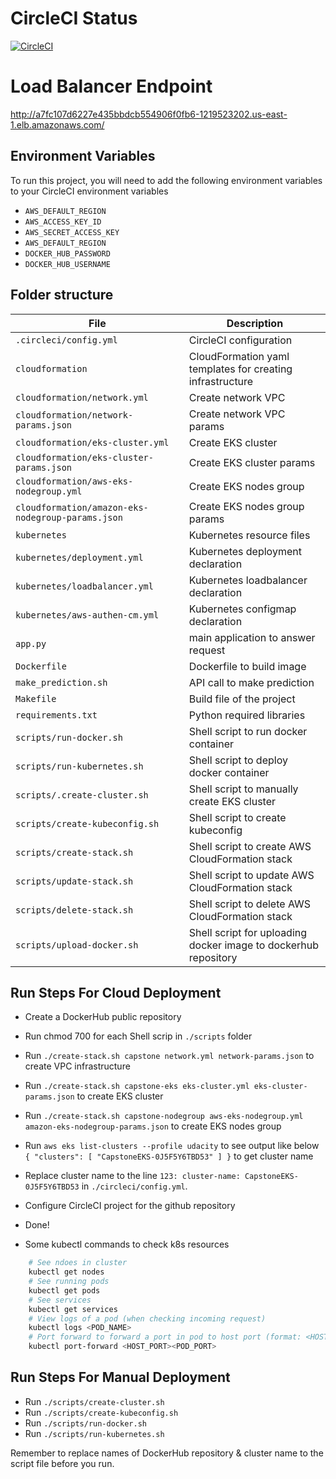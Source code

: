 # CircleCI Status

[![CircleCI](https://dl.circleci.com/status-badge/img/gh/khangnv/DevOps_Microservices/tree/master.svg?style=svg)](https://dl.circleci.com/status-badge/redirect/gh/khangnv/DevOps_Microservices/tree/master)

# Load Balancer Endpoint

http://a7fc107d6227e435bbdcb554906f0fb6-1219523202.us-east-1.elb.amazonaws.com/

## Environment Variables

To run this project, you will need to add the following environment variables to your CircleCI environment variables

- `AWS_DEFAULT_REGION`
- `AWS_ACCESS_KEY_ID`
- `AWS_SECRET_ACCESS_KEY`
- `AWS_DEFAULT_REGION`
- `DOCKER_HUB_PASSWORD`
- `DOCKER_HUB_USERNAME`

## Folder structure

| File                                              | Description                                                     |
| ------------------------------------------------- | --------------------------------------------------------------- |
| `.circleci/config.yml`                            | CircleCI configuration                                          |
| `cloudformation`                                  | CloudFormation yaml templates for creating infrastructure       |
| `cloudformation/network.yml`                      | Create network VPC                                              |
| `cloudformation/network-params.json`              | Create network VPC params                                       |
| `cloudformation/eks-cluster.yml`                  | Create EKS cluster                                              |
| `cloudformation/eks-cluster-params.json`          | Create EKS cluster params                                       |
| `cloudformation/aws-eks-nodegroup.yml`            | Create EKS nodes group                                          |
| `cloudformation/amazon-eks-nodegroup-params.json` | Create EKS nodes group params                                   |
| `kubernetes`                                      | Kubernetes resource files                                       |
| `kubernetes/deployment.yml`                       | Kubernetes deployment declaration                               |
| `kubernetes/loadbalancer.yml`                     | Kubernetes loadbalancer declaration                             |
| `kubernetes/aws-authen-cm.yml`                    | Kubernetes configmap declaration                                |
| `app.py`                                          | main application to answer request                              |
| `Dockerfile`                                      | Dockerfile to build image                                       |
| `make_prediction.sh`                              | API call to make prediction                                     |
| `Makefile`                                        | Build file of the project                                       |
| `requirements.txt`                                | Python required libraries                                       |
| `scripts/run-docker.sh`                           | Shell script to run docker container                            |
| `scripts/run-kubernetes.sh`                       | Shell script to deploy docker container                         |
| `scripts/.create-cluster.sh`                      | Shell script to manually create EKS cluster                     |
| `scripts/create-kubeconfig.sh`                    | Shell script to create kubeconfig                               |
| `scripts/create-stack.sh`                         | Shell script to create AWS CloudFormation stack                 |
| `scripts/update-stack.sh`                         | Shell script to update AWS CloudFormation stack                 |
| `scripts/delete-stack.sh`                         | Shell script to delete AWS CloudFormation stack                 |
| `scripts/upload-docker.sh`                        | Shell script for uploading docker image to dockerhub repository |

## Run Steps For Cloud Deployment

- Create a DockerHub public repository
- Run chmod 700 for each Shell scrip in `./scripts` folder
- Run `./create-stack.sh capstone network.yml network-params.json` to create VPC infrastructure
- Run `./create-stack.sh capstone-eks eks-cluster.yml eks-cluster-params.json` to create EKS cluster
- Run `./create-stack.sh capstone-nodegroup aws-eks-nodegroup.yml amazon-eks-nodegroup-params.json` to create EKS nodes group
- Run `aws eks list-clusters --profile udacity` to see output like below
  `{
    "clusters": [
        "CapstoneEKS-0J5F5Y6TBD53"
    ]
}` to get cluster name

- Replace cluster name to the line `123: cluster-name: CapstoneEKS-0J5F5Y6TBD53` in `./circleci/config.yml`.
- Configure CircleCI project for the github repository
- Done!

- Some kubectl commands to check k8s resources

```bash
    # See ndoes in cluster
    kubectl get nodes
    # See running pods
    kubectl get pods
    # See services
    kubectl get services
    # View logs of a pod (when checking incoming request)
    kubectl logs <POD_NAME>
    # Port forward to forward a port in pod to host port (format: <HOST_PORT><POD_PORT>)
    kubectl port-forward <HOST_PORT><POD_PORT>
```

## Run Steps For Manual Deployment

- Run `./scripts/create-cluster.sh`
- Run `./scripts/create-kubeconfig.sh`
- Run `./scripts/run-docker.sh`
- Run `./scripts/run-kubernetes.sh`

Remember to replace names of DockerHub repository & cluster name to the script file before you run.
